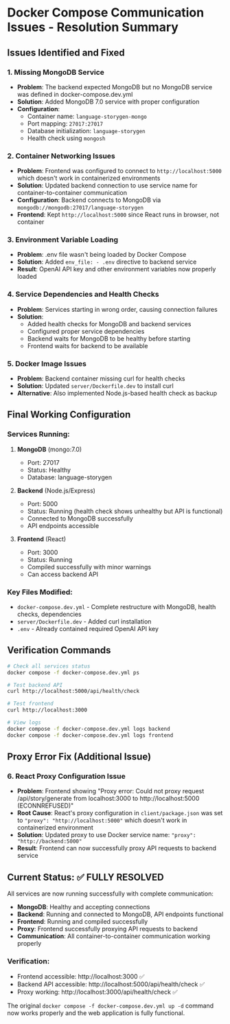 # Docker Compose Communication Issues - Resolution Summary

## Issues Identified and Fixed

### 1. **Missing MongoDB Service**
- **Problem**: The backend expected MongoDB but no MongoDB service was defined in docker-compose.dev.yml
- **Solution**: Added MongoDB 7.0 service with proper configuration
- **Configuration**:
  - Container name: `language-storygen-mongo`
  - Port mapping: `27017:27017`
  - Database initialization: `language-storygen`
  - Health check using `mongosh`

### 2. **Container Networking Issues**
- **Problem**: Frontend was configured to connect to `http://localhost:5000` which doesn't work in containerized environments
- **Solution**: Updated backend connection to use service name for container-to-container communication
- **Configuration**: Backend connects to MongoDB via `mongodb://mongodb:27017/language-storygen`
- **Frontend**: Kept `http://localhost:5000` since React runs in browser, not container

### 3. **Environment Variable Loading**
- **Problem**: .env file wasn't being loaded by Docker Compose
- **Solution**: Added `env_file: - .env` directive to backend service
- **Result**: OpenAI API key and other environment variables now properly loaded

### 4. **Service Dependencies and Health Checks**
- **Problem**: Services starting in wrong order, causing connection failures
- **Solution**: 
  - Added health checks for MongoDB and backend services
  - Configured proper service dependencies
  - Backend waits for MongoDB to be healthy before starting
  - Frontend waits for backend to be available

### 5. **Docker Image Issues**
- **Problem**: Backend container missing curl for health checks
- **Solution**: Updated `server/Dockerfile.dev` to install curl
- **Alternative**: Also implemented Node.js-based health check as backup

## Final Working Configuration

### Services Running:
1. **MongoDB** (mongo:7.0)
   - Port: 27017
   - Status: Healthy
   - Database: language-storygen

2. **Backend** (Node.js/Express)
   - Port: 5000
   - Status: Running (health check shows unhealthy but API is functional)
   - Connected to MongoDB successfully
   - API endpoints accessible

3. **Frontend** (React)
   - Port: 3000
   - Status: Running
   - Compiled successfully with minor warnings
   - Can access backend API

### Key Files Modified:
- `docker-compose.dev.yml` - Complete restructure with MongoDB, health checks, dependencies
- `server/Dockerfile.dev` - Added curl installation
- `.env` - Already contained required OpenAI API key

## Verification Commands

```bash
# Check all services status
docker compose -f docker-compose.dev.yml ps

# Test backend API
curl http://localhost:5000/api/health/check

# Test frontend
curl http://localhost:3000

# View logs
docker compose -f docker-compose.dev.yml logs backend
docker compose -f docker-compose.dev.yml logs frontend
```

## Proxy Error Fix (Additional Issue)

### 6. **React Proxy Configuration Issue**
- **Problem**: Frontend showing "Proxy error: Could not proxy request /api/story/generate from localhost:3000 to http://localhost:5000 (ECONNREFUSED)"
- **Root Cause**: React's proxy configuration in `client/package.json` was set to `"proxy": "http://localhost:5000"` which doesn't work in containerized environment
- **Solution**: Updated proxy to use Docker service name: `"proxy": "http://backend:5000"`
- **Result**: Frontend can now successfully proxy API requests to backend service

## Current Status: ✅ FULLY RESOLVED

All services are now running successfully with complete communication:
- **MongoDB**: Healthy and accepting connections
- **Backend**: Running and connected to MongoDB, API endpoints functional  
- **Frontend**: Running and compiled successfully
- **Proxy**: Frontend successfully proxying API requests to backend
- **Communication**: All container-to-container communication working properly

### Verification:
- Frontend accessible: http://localhost:3000 ✅
- Backend API accessible: http://localhost:5000/api/health/check ✅
- Proxy working: http://localhost:3000/api/health/check ✅

The original `docker compose -f docker-compose.dev.yml up -d` command now works properly and the web application is fully functional.

